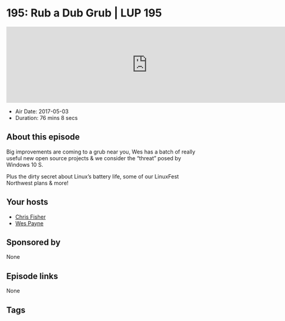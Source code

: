 # 195: Rub a Dub Grub | LUP 195

<iframe src="https://player.fireside.fm/v2/RUkczH-V+M89fqxtq?theme=dark" width="740" height="200" frameborder="0" scrolling="no"></iframe>

* Air Date: 2017-05-03
* Duration: 76 mins 8 secs

## About this episode

Big improvements are coming to a grub near you, Wes has a batch of really useful new open source projects & we consider the “threat” posed by Windows 10 S.

Plus the dirty secret about Linux’s battery life, some of our LinuxFest Northwest plans & more!

## Your hosts
* [Chris Fisher](https://linuxunplugged.com/hosts/chrislas)
* [Wes Payne](https://linuxunplugged.com/hosts/wes)

## Sponsored by

None



## Episode links

None



## Tags


